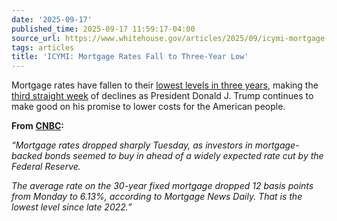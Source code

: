 ```yaml
---
date: '2025-09-17'
published_time: 2025-09-17 11:59:17-04:00
source_url: https://www.whitehouse.gov/articles/2025/09/icymi-mortgage-rates-fall-to-three-year-low/
tags: articles
title: 'ICYMI: Mortgage Rates Fall to Three-Year Low'
---
```

 
Mortgage rates have fallen to their [lowest levels in three
years](https://www.cnbc.com/2025/09/16/mortgage-rates-drop-to-3-year-low-ahead-of-fed-meeting.html),
making the [third straight
week](https://www.bloomberg.com/news/articles/2025-09-10/us-mortgage-rates-at-11-month-low-rekindle-home-finance-activity)
of declines as President Donald J. Trump continues to make good on his
promise to lower costs for the American people.

**From**
[**CNBC**](https://www.cnbc.com/2025/09/16/mortgage-rates-drop-to-3-year-low-ahead-of-fed-meeting.html)**:**

*“Mortgage rates dropped sharply Tuesday, as investors in
mortgage-backed bonds seemed to buy in ahead of a widely expected rate
cut by the Federal Reserve.*

*The average rate on the 30-year fixed mortgage dropped 12 basis points
from Monday to 6.13%, according to Mortgage News Daily. That is the
lowest level since late 2022.”*

